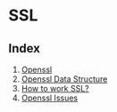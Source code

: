<link rel="stylesheet" type="text/css" media="all" href="https://shlomo90.github.io/homepage.css" />

# SSL

## Index

1. [Openssl](openssl.md)
2. [Openssl Data Structure](openssl_SSL.md)
3. [How to work SSL?](how_to_work_ssl.md)
4. [Openssl Issues](openssl_issues.md)
